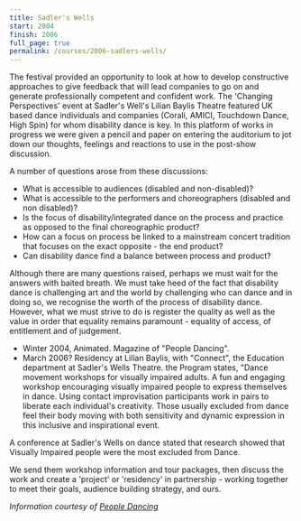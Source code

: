 ```yaml
---
title: Sadler's Wells
start: 2004
finish: 2006
full_page: true
permalink: /courses/2006-sadlers-wells/
---
```


The festival provided an opportunity to look at how to develop constructive approaches to give feedback that will lead companies to go on and generate professionally competent and confident work. The 'Changing Perspectives' event at Sadler's Well's Lilian Baylis Theatre featured UK based dance individuals and companies (Corali, AMICI, Touchdown Dance, High Spin) for whom disability dance is key. In this platform of works in progress we were given a pencil and paper on entering the auditorium to jot down our thoughts, feelings and reactions to use in the post-show discussion.

A number of questions arose from these discussions:

 * What is accessible to audiences (disabled and non-disabled)?
 * What is accessible to the performers and choreographers (disabled and non disabled)?
 * Is the focus of disability/integrated dance on the process and practice as opposed to the final choreographic product?
 * How can a focus on process be linked to a mainstream concert tradition that focuses on the exact opposite - the end product?
 * Can disability dance find a balance between process and product?

Although there are many questions raised, perhaps we must wait for the answers with baited breath. We must take heed of the fact that disability dance is challenging art and the world by challenging who can dance and in doing so, we recognise the worth of the process of disability dance. However, what we must strive to do is register the quality as well as the value in order that equality remains paramount - equality of access, of entitlement and of judgement.

 * Winter 2004, Animated. Magazine of "People Dancing".
 * March 2006? Residency at Lilian Baylis, with "Connect", the Education department at Sadler's Wells Theatre. the Program states, "Dance movement workshops for visually impaired adults. A fun and engaging workshop encouraging visually impaired people to express themselves in dance. Using contact improvisation participants work in pairs to liberate each individual's creativity. Those usually excluded from dance feel their body moving with both sensitivity and dynamic expression in this inclusive and inspirational event.

A conference at Sadler's Wells on dance stated that research showed that Visually Impaired people were the most excluded from Dance.

We send them workshop information and tour packages, then discuss the work and create a 'project' or 'residency' in partnership - working together to meet their goals, audience building strategy, and ours.

_Information courtesy of [People Dancing](https://www.communitydance.org.uk/DB/animated-library/xposure?ed=14059)_
